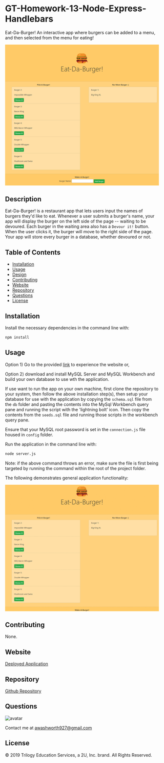 # GT-Homework-13-Node-Express-Handlebars

Eat-Da-Burger! An interactive app where burgers can be added to a menu, and then selected from the menu for eating!

![screenshot](./public/assets/img/01.PNG)

## Description

Eat-Da-Burger! is a restaurant app that lets users input the names of burgers they'd like to eat. Whenever a user submits a burger's name, your app will display the burger on the left side of the page -- waiting to be devoured. Each burger in the waiting area also has a `Devour it!` button. When the user clicks it, the burger will move to the right side of the page. Your app will store every burger in a database, whether devoured or not.

## Table of Contents

* [Installation](#installation)
* [Usage](#usage)
* [Design](#design)
* [Contributing](#contributing)
* [Website](#website)
* [Repository](#repository)
* [Questions](#questions)
* [License](#license)

## Installation

Install the necessary dependencies in the command line with:

```sh
npm install
```

## Usage

Option 1) Go to the provided <a href="https://immense-peak-43329.herokuapp.com/">link</a> to experience the website or,

Option 2) download and install MySQL Server and MySQL Workbench and build your own database to use wth the application. 

If use want to run the app on your own machine, first clone the repository to your system, then follow the above installation step(s), then setup your database for use with the application by copying the `schema.sql` file from the `db` folder and pasting the contents into the MySql Workbench query pane and running the script with the 'lightning bolt' icon. Then copy the contents from the `seeds.sql` file and running those scripts in the workbench query pane.

Ensure that your MySQL root password is set in the `connection.js` file housed in `config` folder.

Run the application in the command line with:

```sh
node server.js
```

Note: if the above command throws an error, make sure the file is first being targeted by running the command within the root of the project folder.


The following demonstrates general application functionality:

![eat-da-burger demo](./public/assets/img/eat-da-burger-demo.gif)

## Contributing

None.

## Website

[Deployed Application](https://immense-peak-43329.herokuapp.com/)

## Repository

[Github Repository](https://github.com/AlanAshworth/GT-Homework-13-Node-Express-Handlebars)

## Questions

<img src="https://avatars3.githubusercontent.com/u/54105679?v=4" alt="avatar" width="100px" height="100px" />

Contact me at <a href="mailto:awashworth927@gmail.com">awashworth927@gmail.com</a>

## License

© 2019 Trilogy Education Services, a 2U, Inc. brand. All Rights Reserved.